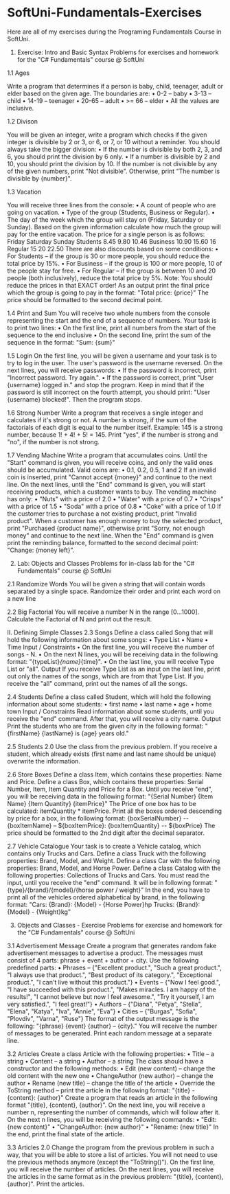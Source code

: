 # SoftUni-Fundamentals-Exercises
Here are all of my exercises during the Programing Fundamentals Course in SoftUni.

1. Exercise: Intro and Basic Syntax
Problems for exercises and homework for the "C# Fundamentals" course @ SoftUni

1.1	Ages

Write a program that determines if a person is baby, child, teenager, adult or elder based on the given age. The boundaries are:
•	0-2 – baby
•	3-13 – child
•	14-19 – teenager
•	20-65 – adult
•	>= 66 – elder
•	All the values are inclusive.


1.2	Divison

You will be given an integer, write a program which checks if the given integer is divisible by 2 or 3,  or 6, or 7, or 10 without a reminder. You should always take the bigger division:
•	If the number is divisible by both 2, 3, and 6, you should print the division by 6 only. 
•	If a number is divisible by 2 and 10, you should print the division by 10. 
If the number is not divisible by any of the given numbers, print "Not divisible". Otherwise, print "The number is divisible by {number}".


1.3	Vacation

You will receive three lines from the console:
•	A count of people who are going on vacation.
•	Type of the group (Students, Business or Regular).
•	The day of the week which the group will stay on (Friday, Saturday or Sunday).
Based on the given information calculate how much the group will pay for the entire vacation. 
The price for a single person is as follows:
		Friday		Saturday	Sunday
Students	8.45		9.80		10.46
Business	10.90		15.60		16
Regular		15		20		22.50
There are also discounts based on some conditions:
•	For Students – if the group is 30 or more people, you should reduce the total price by 15%.
•	For Business – if the group is 100 or more people, 10 of the people stay for free.
•	For Regular – if the group is between 10 and 20  people (both inclusively), reduce the total price by 5%.
Note: You should reduce the prices in that EXACT order!
As an output print the final price which the group is going to pay in the format: 
"Total price: {price}" 
The price should be formatted to the second decimal point.


1.4	Print and Sum
You will receive two whole numbers from the console representing the start and the end of a sequence of numbers. 
Your task is to print two lines:
•	On the first line, print all numbers from the start of the sequence to the end inclusive
•	On the second line, print the sum of the sequence in the format: "Sum: {sum}"


1.5	Login
On the first line, you will be given a username and your task is to try to log in the user. The user's password is the username reversed. On the next lines, you will receive passwords:
•	If the password is incorrect, print "Incorrect password. Try again.".
•	If the password is correct, print "User {username} logged in." and stop the program.
Keep in mind that if the password is still incorrect on the fourth attempt, you should print: "User {username} blocked!".
Then the program stops.


1.6	Strong Number
Write a program that receives a single integer and calculates if it's strong or not. A number is strong, if the sum of the factorials of each digit is equal to the number itself.
Example: 145 is a strong number, because 1! + 4! + 5! = 145. 
Print "yes", if the number is strong and "no", if the number is not strong.


1.7	Vending Machine
Write a program that accumulates coins. Until the "Start" command is given, you will receive coins, and only the valid ones should be accumulated. Valid coins are:
•	0.1, 0.2, 0.5, 1 and 2
If an invalid coin is inserted, print "Cannot accept {money}" and continue to the next line.
On the next lines, until the "End" command is given, you will start receiving products, which a customer wants to buy. The vending machine has only:
•	"Nuts" with a price of 2.0
•	"Water" with a price of 0.7
•	"Crisps" with a price of 1.5
•	"Soda" with a price of 0.8
•	"Coke" with a price of 1.0
If the customer tries to purchase a not existing product, print "Invalid product".
When a customer has enough money to buy the selected product, print "Purchased {product name}", otherwise print "Sorry, not enough money" and continue to the next line.
When the "End" command is given print the reminding balance, formatted to the second decimal point: "Change: {money left}".


2. Lab: Objects and Classes
Problems for in-class lab for the "C# Fundamentals" course @ SoftUni

2.1 Randomize Words
You will be given a string that will contain words separated by a single space. Randomize their order and print each
word on a new line

2.2 Big Factorial
You will receive a number N in the range [0…1000]. Calculate the Factorial of N and print out the result.

II. Defining Simple Classes
2.3 Songs
Define a class called Song that will hold the following information about some songs:
• Type List
• Name
• Time
Input / Constraints
• On the first line, you will receive the number of songs - N.
• On the next N lines, you will be receiving data in the following format: "{typeList}_{name}_{time}".
• On the last line, you will receive Type List or "all".
Output
If you receive Type List as an input on the last line, print out only the names of the songs, which are from that Type
List. If you receive the "all" command, print out the names of all the songs.

2.4  Students
Define a class called Student, which will hold the following information about some students:
• first name
• last name
• age
• home town
Input / Constraints
Read information about some students, until you receive the "end" command. After that, you will receive a city
name.
Output
Print the students who are from the given city in the following format: "{firstName} {lastName} is {age}
years old."

2.5 Students 2.0
Use the class from the previous problem. If you receive a student, which already exists (first name and last name
should be unique) overwrite the information.


2.6 Store Boxes
Define a class Item, which contains these properties: Name and Price.
Define a class Box, which contains these properties: Serial Number, Item, Item Quantity and Price for a Box.
Until you receive "end", you will be receiving data in the following format: "{Serial Number} {Item Name} {Item Quantity} {itemPrice}"
The Price of one box has to be calculated: itemQuantity * itemPrice.
Print all the boxes ordered descending by price for a box, in the following format: 
{boxSerialNumber}
-- {boxItemName} – ${boxItemPrice}: {boxItemQuantity}
-- ${boxPrice}
The price should be formatted to the 2nd digit after the decimal separator.


2.7 Vehicle Catalogue
Your task is to create a Vehicle catalog, which contains only Trucks and Cars.
Define a class Truck with the following properties: Brand, Model, and Weight.
Define a class Car with the following properties: Brand, Model, and Horse Power.
Define a class Catalog with the following properties: Collections of Trucks and Cars.
You must read the input, until you receive the "end" command. It will be in following format: "{type}/{brand}/{model}/{horse power / weight}"
In the end, you have to print all of the vehicles ordered alphabetical by brand, in the following format:
"Cars:
{Brand}: {Model} - {Horse Power}hp
Trucks:
{Brand}: {Model} - {Weight}kg"

3. Objects and Classes - Exercise
Problems for exercise and homework for the "C# Fundamentals" course @ SoftUni

3.1 Advertisement Message
Create a program that generates random fake advertisement messages to advertise a product. The messages must consist of 4 parts: phrase + event + author + city. Use the following predefined parts:
•	Phrases – {"Excellent product.", "Such a great product.", "I always use that product.", "Best product of its category.", "Exceptional product.", "I can't live without this product."}
•	Events – {"Now I feel good.", "I have succeeded with this product.", "Makes miracles. I am happy of the results!", "I cannot believe but now I feel awesome.", "Try it yourself, I am very satisfied.", "I feel great!"}
•	Authors – {"Diana", "Petya", "Stella", "Elena", "Katya", "Iva", "Annie", "Eva"}
•	Cities – {"Burgas", "Sofia", "Plovdiv", "Varna", "Ruse"}
The format of the output message is the following: "{phrase} {event} {author} – {city}."
You will receive the number of messages to be generated. Print each random message at a separate line.

3.2  Articles
Create a class Article with the following properties:
•	Title – a string
•	Content – a string
•	Author – a string
The class should have a constructor and the following methods:
•	Edit (new content) – change the old content with the new one
•	ChangeAuthor (new author) – change the author
•	Rename (new title) – change the title of the article
•	Override the ToString method – print the article in the following format: 
"{title} - {content}: {author}"
Create a program that reads an article in the following format "{title}, {content}, {author}". 
On the next line, you will receive a number n, representing the number of commands, which will follow after it. 
On the next n lines, you will be receiving the following commands: 
•	"Edit: {new content}"
•	"ChangeAuthor: {new author}"
•	"Rename: {new title}"
In the end, print the final state of the article.

3.3  Articles 2.0
Change the program from the previous problem in such a way, that you will be able to store a list of articles. 
You will not need to use the previous methods anymore (except the "ToString()"). On the first line, you will receive the number of articles. 
On the next lines, you will receive the articles in the same format as in the previous problem: "{title}, {content}, {author}". Print the articles. 





